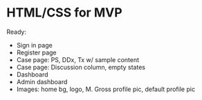 # HTML/CSS for MVP

Ready:
- Sign in page
- Register page
- Case page: PS, DDx, Tx w/ sample content
- Case page: Discussion column, empty states
- Dashboard
- Admin dashboard
- Images: home bg, logo, M. Gross profile pic, default profile pic
